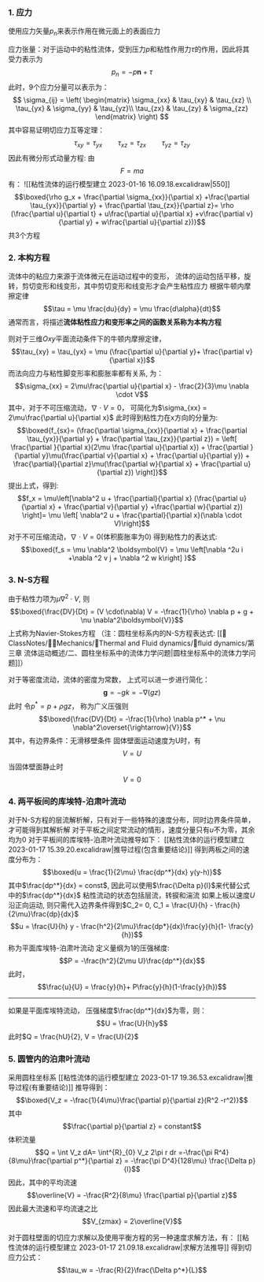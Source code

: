 ### 1. 应力
使用应力矢量$p_n$来表示作用在微元面上的表面应力

应力张量：对于运动中的粘性流体，受到压力$p$和粘性作用力$\tau$的作用，因此将其受力表示为
$$p_n =  -p \boldsymbol{n} + \tau$$
此时，9个应力分量可以表示为：
$$ \sigma_{ij} = \left( \begin{matrix} \sigma_{xx} & \tau_{xy} & \tau_{xz} \\ 
\tau_{yx} & \sigma_{yy} & \tau_{yz}\\ 
\tau_{zx} & \tau_{zy} & \sigma_{zz} \end{matrix} \right) $$
其中容易证明切应力互等定理： 
$$\tau_{xy} = \tau_{yx} \qquad \tau_{xz} = \tau_{zx} \qquad \tau_{yz} = \tau_{zy}$$
因此有微分形式动量方程: 
由
$$F = m a$$
有：
![[粘性流体的运行模型建立 2023-01-16 16.09.18.excalidraw|550]]
$$\boxed{\rho g_x + \frac{\partial \sigma_{xx}}{\partial x} +\frac{\partial \tau_{yx}}{\partial y} + \frac{\partial \tau_{zx}}{\partial z}= \rho (\frac{\partial u}{\partial t} + u\frac{\partial u}{\partial x} +v\frac{\partial v}{\partial y} + w\frac{\partial u}{\partial z})}$$
共3个方程

### 2. 本构方程
流体中的粘应力来源于流体微元在运动过程中的变形， 流体的运动包括平移，旋转，剪切变形和线变形，其中剪切变形和线变形才会产生粘性应力
根据牛顿内摩擦定律
$$\tau = \mu \frac{du}{dy} = \mu \frac{d\alpha}{dt}$$
通常而言，将描述**流体粘性应力和变形率之间的函数关系称为本构方程**

则对于三维$Oxy$平面流动条件下的牛顿内摩擦定律，
$$\tau_{xy} = \tau_{yx} = \mu (\frac{\partial u}{\partial y}+ \frac{\partial v}{\partial x})$$
而法向应力与粘性脚变形率和膨胀率都有关系, 为：
$$\sigma_{xx} = 2\mu\frac{\partial u}{\partial x} - \frac{2}{3}\mu \nabla \cdot V$$
其中，对于不可压缩流动，$\nabla  \cdot V = 0$， 可简化为$\sigma_{xx} = 2\mu\frac{\partial u}{\partial x}$
此时得到粘性力在x方向的分量为: 
$$\boxed{f_{sx}= (\frac{\partial \sigma_{xx}}{\partial x} + \frac{\partial \tau_{yx}}{\partial y} + \frac{\partial \tau_{zx}}{\partial z}) = \left[ \frac{\partial }{\partial x}(2\mu \frac{\partial u}{\partial x}) +  \frac{\partial }{\partial y}\mu(\frac{\partial v}{\partial x} + \frac{\partial u}{\partial y}) +  \frac{\partial}{\partial z}\mu(\frac{\partial w}{\partial x} + \frac{\partial u}{\partial z}) \right]}$$
提出上式，得到: 
$$f_x = \mu\left[\nabla^2 u + \frac{\partial}{\partial x} (\frac{\partial u}{\partial x} + \frac{\partial v}{\partial y} +\frac{\partial w}{\partial z}) \right]= \mu \left[ \nabla^2 u +  \frac{\partial}{\partial x}(\nabla \cdot V)\right]$$
对于不可压缩流动，$\nabla\cdot V=0$(体积膨胀率为0)
得到粘性力的表达式: 
$$\boxed{f_s = \mu \nabla^2 \boldsymbol{V} =  \mu \left[\nabla ^2u i +\nabla ^2 v j + \nabla ^2 w k\right] }$$

### 3. N-S方程
由于粘性力项为$\mu \nabla^2 \cdot V$, 则
$$\boxed{\frac{DV}{Dt} = (V \cdot\nabla) V = -\frac{1}{\rho} \nabla p + g + \nu \nabla^2\boldsymbol{V}}$$
上式称为Navier-Stokes方程
（注：圆柱坐标系内的N-S方程表达式: [[📘ClassNotes/👨‍🔧Mechanics/🌊Thermal and Fluid dynamics/🌊fluid dynamics/第三章 流体运动概述/二、圆柱坐标系中的流体力学问题|圆柱坐标系中的流体力学问题]]）

对于等密度流动，流体的密度为常数， 上式可以进一步进行简化： 
$$\boldsymbol{g}=  -gk = -\nabla(gz)$$
此时
令$p^*= p+\rho gz$， 称为广义压强则
$$\boxed{\frac{DV}{Dt} = -\frac{1}{\rho} \nabla p^* + \nu \nabla^2\overset{\rightarrow}{V}}$$
其中，有边界条件：无滑移壁条件
固体壁面运动速度为U时，有
$$V = U$$
当固体壁面静止时
$$V = 0$$
### 4. 两平板间的库埃特-泊肃叶流动 

对于N-S方程的层流解析解，只有对于一些特殊的速度分布，同时边界条件简单，才可能得到其解析解
对于平板之间定常流动的情形，速度分量只有$u$不为零，其余均为0
对于平板间的库埃特-泊肃叶流动推导如下：
[[粘性流体的运行模型建立 2023-01-17 15.39.20.excalidraw|推导过程(包含重要结论)]]
得到两板之间的速度分布为：
$$\boxed{u = \frac{1}{2\mu} \frac{dp^*}{dx} y(y-h)}$$
其中$\frac{dp^*}{dx} = const$, 因此可以使用$\frac{\Delta p}{l}$来代替公式中的$\frac{dp^*}{dx}$
粘性流动的状态包括层流，转捩和湍流
如果上板以速度$U$沿正向运动, 则只需代入边界条件得到$C_2= 0, C_1 = \frac{U}{h} - \frac{h}{2\mu}\frac{dp}{dx}$
$$u = \frac{U}{h} y - \frac{h^2}{2\mu}\frac{dp*}{dx}\frac{y}{h}(1- \frac{y}{h})$$
称为平面库埃特-泊肃叶流动
定义量纲为1的压强梯度:
$$P = -\frac{h^2}{2\mu U}\frac{dp^*}{dx}$$
此时，
$$\frac{u}{U} = \frac{y}{h}+ P\frac{y}{h}(1-\frac{y}{h})$$

---
如果是平面库埃特流动， 压强梯度$\frac{dp^*}{dx}$为零，则：
$$U = \frac{U}{h}y$$
此时$Q = \frac{hU}{2}, V = \frac{U}{2}$

### 5. 圆管内的泊肃叶流动
采用圆柱坐标系
[[粘性流体的运行模型建立 2023-01-17 19.36.53.excalidraw|推导过程(有重要结论)]]
推导得到： 
$$\boxed{V_z = -\frac{1}{4\mu}\frac{\partial p}{\partial z}(R^2 -r^2)}$$
其中
$$\frac{\partial p}{\partial z} = constant$$
体积流量
$$Q = \int V_z dA= \int^{R}_{0} V_z 2\pi r dr =-\frac{\pi R^4}{8\mu}\frac{\partial p^*}{\partial z} = -\frac{\pi D^4}{128\mu} \frac{\Delta p}{l}$$
因此，其中的平均流速
$$\overline{V} = -\frac{R^2}{8\mu} \frac{\partial p}{\partial z}$$
因此最大流速和平均流速之比
$$V_{zmax} = 2\overline{V}$$

对于圆柱壁面的切应力求解以及使用平衡方程的另一种速度求解方法，有： 
[[粘性流体的运行模型建立 2023-01-17 21.09.18.excalidraw|求解方法推导]]
得到切应力公式：
$$\tau_w = -\frac{R}{2}\frac{\Delta p^*}{L}$$
